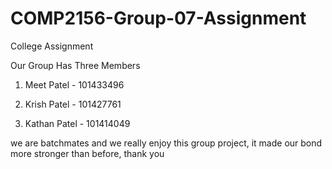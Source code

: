 # COMP2156-Group-07-Assignment
College Assignment

Our Group Has Three Members 


1. Meet Patel - 101433496


2. Krish Patel - 101427761


3. Kathan Patel - 101414049



we are batchmates and we really enjoy this group project, it made our bond more stronger than before, thank you
